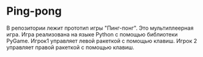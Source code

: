 # Ping-pong
В репозитории лежит прототип игры "Пинг-понг". Это мультиплеерная игра. 
Игра реализована на языке Python с помощью библиотеки PyGame. 
Игрок1 управляет левой ракеткой с помощью клавиш. Игрок 2 управляет правой ракеткой с помощью клавиш.
